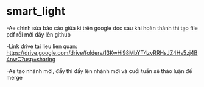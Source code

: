# smart_light

-Ae chỉnh sửa báo cáo giữa ki trên google doc sau khi hoàn thành thì tạo file pdf rồi mới đẩy lên github

-Link drive tai lieu lien quan: https://drive.google.com/drive/folders/13KwHi98MbYT4zvRRHsJZ4Hs5zj4B4nwC?usp=sharing

-Ae tạo nhánh mới, đẩy thì đẩy lên nhánh mới và cuối tuần sẽ thảo luận để merge